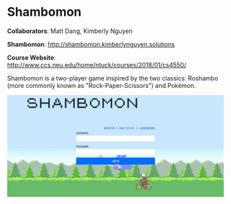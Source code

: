 # Shambomon
**Collaborators**: Matt Dang, Kimberly Nguyen 

**Shambomon**: http://shambomon.kimberlynguyen.solutions

**Course Website**: http://www.ccs.neu.edu/home/ntuck/courses/2018/01/cs4550/

Shambomon is a two-player game inspired by the two classics: Roshambo (more 
commonly known as "Rock-Paper-Scissors") and Pokémon. 

![index page](screenshots/index.png)